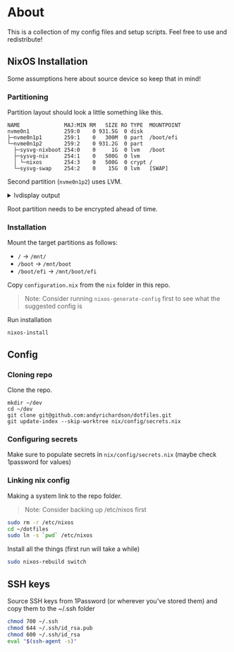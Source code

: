 # About

This is a collection of my config files and setup scripts. Feel free to use and redistribute!

## NixOS Installation

Some assumptions here about source device so keep that in mind!

### Partitioning

Partition layout should look a little something like this.

```
NAME              MAJ:MIN RM   SIZE RO TYPE  MOUNTPOINT
nvme0n1           259:0    0 931.5G  0 disk
├─nvme0n1p1       259:1    0   300M  0 part  /boot/efi
└─nvme0n1p2       259:2    0 931.2G  0 part
  ├─sysvg-nixboot 254:0    0     1G  0 lvm   /boot
  ├─sysvg-nix     254:1    0   500G  0 lvm
  │ └─nixos       254:3    0   500G  0 crypt /
  └─sysvg-swap    254:2    0    15G  0 lvm   [SWAP]
```

Second partition (`nvme0n1p2`) uses LVM.

<details>
  <summary>lvdisplay output</summary>

```
--- Logical volume ---
LV Path                /dev/sysvg/nixboot
LV Name                nixboot
VG Name                sysvg
LV UUID                QGeEki-e3KY-00W4-FlYY-cUu7-ZePj-BMYvcU
LV Write Access        read/write
LV Creation host, time nixos, 2021-06-01 17:07:03 +0100
LV Status              available
# open                 1
LV Size                1.00 GiB
Current LE             256
Segments               1
Allocation             inherit
Read ahead sectors     auto
- currently set to     256
Block device           254:0

--- Logical volume ---
LV Path                /dev/sysvg/nix
LV Name                nix
VG Name                sysvg
LV UUID                jgLfMW-RxfO-2f9y-EjXo-6nWB-dKrT-54h2qf
LV Write Access        read/write
LV Creation host, time nixos, 2021-06-01 17:09:28 +0100
LV Status              available
# open                 1
LV Size                500.00 GiB
Current LE             128000
Segments               1
Allocation             inherit
Read ahead sectors     auto
- currently set to     256
Block device           254:1

--- Logical volume ---
LV Path                /dev/sysvg/swap
LV Name                swap
VG Name                sysvg
LV UUID                ZBmfwb-zsgz-Hpi2-TeJv-Mo2M-7HCs-NOfkNe
LV Write Access        read/write
LV Creation host, time nixos, 2021-06-01 19:40:33 +0100
LV Status              available
# open                 2
LV Size                15.00 GiB
Current LE             3840
Segments               1
Allocation             inherit
Read ahead sectors     auto
- currently set to     256
Block device           254:2
```

</details>

Root partition needs to be encrypted ahead of time.

### Installation

Mount the target partitions as follows:

- `/` -> `/mnt/`
- `/boot` -> `/mnt/boot`
- `/boot/efi` -> `/mnt/boot/efi`

Copy `configuration.nix` from the `nix` folder in this repo.

> Note: Consider running `nixos-generate-config` first to see what the suggested config is

Run installation

```
nixos-install
```

## Config

### Cloning repo

Clone the repo.

```
mkdir ~/dev
cd ~/dev
git clone git@github.com:andyrichardson/dotfiles.git
git update-index --skip-worktree nix/config/secrets.nix
```

### Configuring secrets

Make sure to populate secrets in `nix/config/secrets.nix` (maybe check 1password for values)

### Linking nix config

Making a system link to the repo folder.

> Note: Consider backing up /etc/nixos first

```sh
sudo rm -r /etc/nixos
cd ~/dotfiles
sudo ln -s `pwd` /etc/nixos
```

Install all the things (first run will take a while)

```sh
sudo nixos-rebuild switch
```

## SSH keys

Source SSH keys from 1Password (or wherever you've stored them) and copy them to the ~/.ssh folder

```sh
chmod 700 ~/.ssh
chmod 644 ~/.ssh/id_rsa.pub
chmod 600 ~/.ssh/id_rsa
eval "$(ssh-agent -s)"
```
